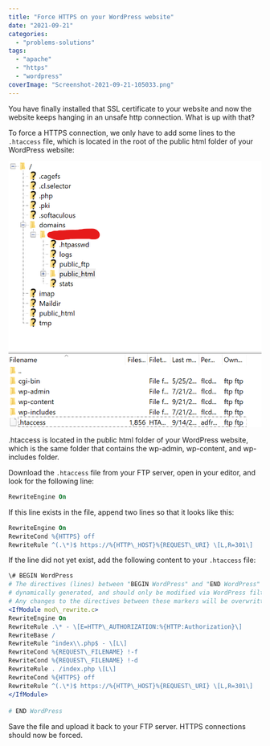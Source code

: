 ```yaml
---
title: "Force HTTPS on your WordPress website"
date: "2021-09-21"
categories: 
  - "problems-solutions"
tags: 
  - "apache"
  - "https"
  - "wordpress"
coverImage: "Screenshot-2021-09-21-105033.png"
---
```


You have finally installed that SSL certificate to your website and now the website keeps hanging in an unsafe http connection. What is up with that?

To force a HTTPS connection, we only have to add some lines to the `.htaccess` file, which is located in the root of the public html folder of your WordPress website:

![](images/image-7.png)

.htaccess is located in the public html folder of your WordPress website, which is the same folder that contains the wp-admin, wp-content, and wp-includes folder.

Download the `.htaccess` file from your FTP server, open in your editor, and look for the following line:

```apache
RewriteEngine On
```

If this line exists in the file, append two lines so that it looks like this:

```apache
RewriteEngine On
RewriteCond %{HTTPS} off 
RewriteRule ^(.\*)$ https://%{HTTP\_HOST}%{REQUEST\_URI} \[L,R=301\]
```

If the line did not yet exist, add the following content to your `.htaccess` file:

```apache
\# BEGIN WordPress
# The directives (lines) between "BEGIN WordPress" and "END WordPress" are
# dynamically generated, and should only be modified via WordPress filters.
# Any changes to the directives between these markers will be overwritten.
<IfModule mod\_rewrite.c>
RewriteEngine On
RewriteRule .\* - \[E=HTTP\_AUTHORIZATION:%{HTTP:Authorization}\]
RewriteBase /
RewriteRule ^index\\.php$ - \[L\]
RewriteCond %{REQUEST\_FILENAME} !-f
RewriteCond %{REQUEST\_FILENAME} !-d
RewriteRule . /index.php \[L\]
RewriteCond %{HTTPS} off 
RewriteRule ^(.\*)$ https://%{HTTP\_HOST}%{REQUEST\_URI} \[L,R=301\]
</IfModule>

# END WordPress
```

Save the file and upload it back to your FTP server. HTTPS connections should now be forced.
